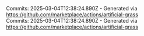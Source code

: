 Commits: 2025-03-04T12:38:24.890Z - Generated via https://github.com/marketplace/actions/artificial-grass
<br>
Commits: 2025-03-04T12:38:24.890Z - Generated via https://github.com/marketplace/actions/artificial-grass
<br>
